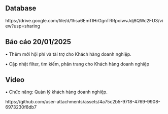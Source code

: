 <h2 align="left">Database</h2>
<p align="left"> https://drive.google.com/file/d/1hsa6EmTlHrGgnTRRpoiwvJdj8QWc2FU3/view?usp=sharing</p>

<h2 align="left">Báo cáo 20/01/2025</h2>
<p align="left">• Thêm mới hội phí và tài trợ cho Khách hàng doanh nghiệp.</p>
<p align="left">• Cập nhật filter, tìm kiếm, phân trang cho Khách hàng doanh nghiệp</p>

<h2 align="left">Video</h2>
<p align="left">• Chức năng: Quản lý khách hàng doanh nghiệp. </p>
<p align="left">https://github.com/user-attachments/assets/4a75c2b5-9718-4769-9908-6973230f8db7</p>


